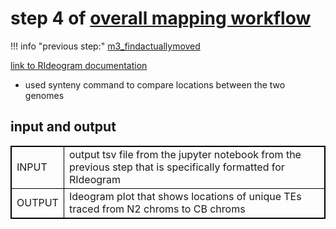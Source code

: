 # step 4 of [overall mapping workflow](m0_overall_mapping_workflow.md)
!!! info "previous step:"
    [m3_findactuallymoved](m3_findactuallymoved.md)


[link to RIdeogram documentation](https://cran.r-project.org/web/packages/RIdeogram/vignettes/RIdeogram.html)
- used synteny command to compare locations between the two genomes

## input and output
<table cellpadding="5" style="border: 1px solid black">
    <tr style="border: 1px solid black">
        <td style="border: 1px solid black" >INPUT</td>
        <td style="border: 1px solid black">output tsv file from the jupyter notebook from the previous step that is specifically formatted for RIdeogram</td>
    </tr>
    <tr>
        <td style="border: 1px solid black">OUTPUT</td>
        <td style="border: 1px solid black">Ideogram plot that shows locations of unique TEs traced from N2 chroms to CB chroms </td>
    </tr>
</table>
